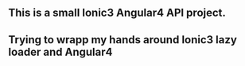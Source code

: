 ## This is a small Ionic3 Angular4 API project.

## Trying to wrapp my hands around Ionic3 lazy loader and Angular4

